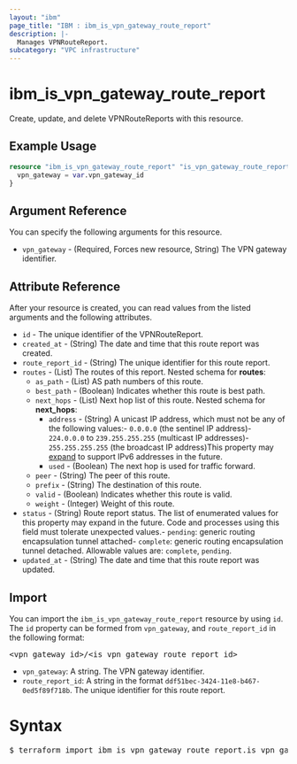 ```yaml
---
layout: "ibm"
page_title: "IBM : ibm_is_vpn_gateway_route_report"
description: |-
  Manages VPNRouteReport.
subcategory: "VPC infrastructure"
---
```


# ibm_is_vpn_gateway_route_report

Create, update, and delete VPNRouteReports with this resource.

## Example Usage

```terraform
resource "ibm_is_vpn_gateway_route_report" "is_vpn_gateway_route_report_instance" {
  vpn_gateway = var.vpn_gateway_id
}
```

## Argument Reference

You can specify the following arguments for this resource.

- `vpn_gateway` - (Required, Forces new resource, String) The VPN gateway identifier.

## Attribute Reference

After your resource is created, you can read values from the listed arguments and the following attributes.

- `id` - The unique identifier of the VPNRouteReport.
- `created_at` - (String) The date and time that this route report was created.
- `route_report_id` - (String) The unique identifier for this route report.
- `routes` - (List) The routes of this report.
	Nested schema for **routes**:
	- `as_path` - (List) AS path numbers of this route.
	- `best_path` - (Boolean) Indicates whether this route is best path.
	- `next_hops` - (List) Next hop list of this route.
		Nested schema for **next_hops**:
		- `address` - (String) A unicast IP address, which must not be any of the following values:- `0.0.0.0` (the sentinel IP address)- `224.0.0.0` to `239.255.255.255` (multicast IP addresses)- `255.255.255.255` (the broadcast IP address)This property may [expand](https://cloud.ibm.com/apidocs/vpc#property-value-expansion) to support IPv6 addresses in the future.
		- `used` - (Boolean) The next hop is used for traffic forward.
	- `peer` - (String) The peer of this route.
	- `prefix` - (String) The destination of this route.
	- `valid` - (Boolean) Indicates whether this route is valid.
	- `weight` - (Integer) Weight of this route.
- `status` - (String) Route report status. The list of enumerated values for this property may expand in the future. Code and processes using this field must tolerate unexpected values.- `pending`: generic routing encapsulation tunnel attached- `complete`: generic routing encapsulation tunnel detached. Allowable values are: `complete`, `pending`.
- `updated_at` - (String) The date and time that this route report was updated.


## Import

You can import the `ibm_is_vpn_gateway_route_report` resource by using `id`.
The `id` property can be formed from `vpn_gateway`, and `route_report_id` in the following format:

<pre>
&lt;vpn_gateway_id&gt;/&lt;is_vpn_gateway_route_report_id&gt;
</pre>
- `vpn_gateway`: A string. The VPN gateway identifier.
- `route_report_id`: A string in the format `ddf51bec-3424-11e8-b467-0ed5f89f718b`. The unique identifier for this route report.

# Syntax
<pre>
$ terraform import ibm_is_vpn_gateway_route_report.is_vpn_gateway_route_report &lt;vpn_gateway&gt;/&lt;route_report_id&gt;
</pre>
